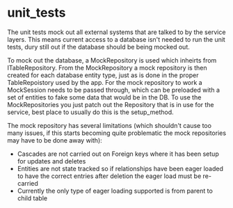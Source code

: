 # unit_tests

The unit tests mock out all external systems that are talked to by the service layers.
This means current access to a database isn't needed to run the unit tests, dury still out if the database should be being mocked out.

To mock out the database, a MockRepository is used which inheirts from ITableRepository. From the MockRepository a mock repository is then created for each database entity type, just as is done in the proper TableRepoistory used by the app. For the mock repository to work a MockSession needs to be passed through, which can be preloaded with a set of entities to fake some data that would be in the DB. To use the MockRepositories you just patch out the Repository that is in use for the service, best place to usually do this is the setup_method.

The mock repository has several limitations (which shouldn't cause too many issues, if this starts becoming quite problematic the mock repositories may have to be done away with):
- Cascades are not carried out on Foreign keys where it has been setup for updates and deletes
- Entities are not state tracked so if relationships have been eager loaded to have the correct entries after deletion the eager load must be re-carried
- Currently the only type of eager loading supported is from parent to child table
